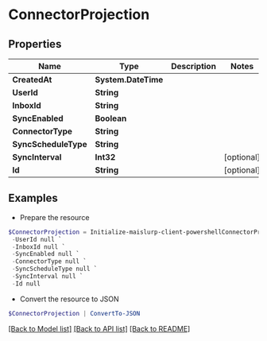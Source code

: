 # ConnectorProjection
## Properties

Name | Type | Description | Notes
------------ | ------------- | ------------- | -------------
**CreatedAt** | **System.DateTime** |  | 
**UserId** | **String** |  | 
**InboxId** | **String** |  | 
**SyncEnabled** | **Boolean** |  | 
**ConnectorType** | **String** |  | 
**SyncScheduleType** | **String** |  | 
**SyncInterval** | **Int32** |  | [optional] 
**Id** | **String** |  | [optional] 

## Examples

- Prepare the resource
```powershell
$ConnectorProjection = Initialize-maislurp-client-powershellConnectorProjection  -CreatedAt null `
 -UserId null `
 -InboxId null `
 -SyncEnabled null `
 -ConnectorType null `
 -SyncScheduleType null `
 -SyncInterval null `
 -Id null
```

- Convert the resource to JSON
```powershell
$ConnectorProjection | ConvertTo-JSON
```

[[Back to Model list]](../README#documentation-for-models) [[Back to API list]](../README#documentation-for-api-endpoints) [[Back to README]](../README)

